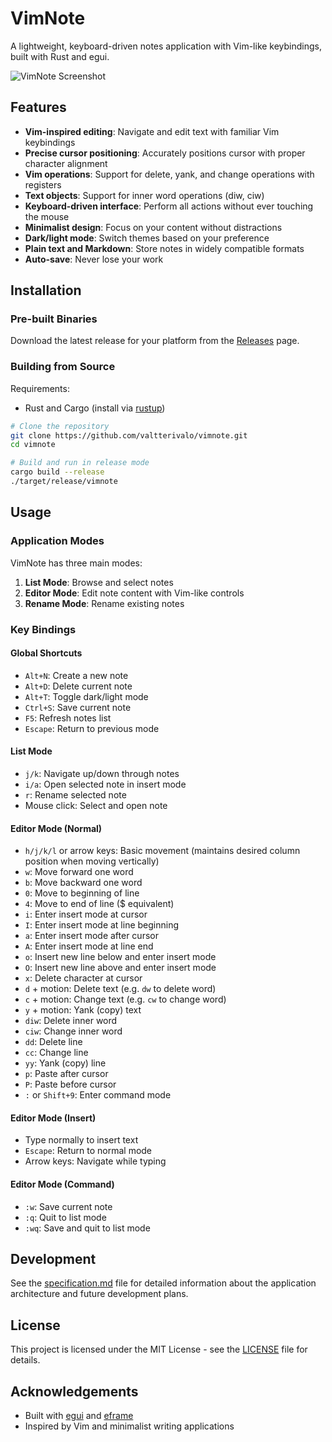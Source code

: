 # VimNote

A lightweight, keyboard-driven notes application with Vim-like keybindings, built with Rust and egui.

![VimNote Screenshot](screenshot.png) <!-- Add a screenshot once available -->

## Features

- **Vim-inspired editing**: Navigate and edit text with familiar Vim keybindings
- **Precise cursor positioning**: Accurately positions cursor with proper character alignment
- **Vim operations**: Support for delete, yank, and change operations with registers
- **Text objects**: Support for inner word operations (diw, ciw)
- **Keyboard-driven interface**: Perform all actions without ever touching the mouse
- **Minimalist design**: Focus on your content without distractions
- **Dark/light mode**: Switch themes based on your preference
- **Plain text and Markdown**: Store notes in widely compatible formats
- **Auto-save**: Never lose your work

## Installation

### Pre-built Binaries

Download the latest release for your platform from the [Releases](https://github.com/valtterivalo/vimnote/releases) page.

### Building from Source

Requirements:
- Rust and Cargo (install via [rustup](https://rustup.rs/))

```bash
# Clone the repository
git clone https://github.com/valtterivalo/vimnote.git
cd vimnote

# Build and run in release mode
cargo build --release
./target/release/vimnote
```

## Usage

### Application Modes

VimNote has three main modes:

1. **List Mode**: Browse and select notes
2. **Editor Mode**: Edit note content with Vim-like controls
3. **Rename Mode**: Rename existing notes

### Key Bindings

#### Global Shortcuts

- `Alt+N`: Create a new note
- `Alt+D`: Delete current note
- `Alt+T`: Toggle dark/light mode
- `Ctrl+S`: Save current note
- `F5`: Refresh notes list
- `Escape`: Return to previous mode

#### List Mode

- `j/k`: Navigate up/down through notes
- `i/a`: Open selected note in insert mode
- `r`: Rename selected note
- Mouse click: Select and open note

#### Editor Mode (Normal)

- `h/j/k/l` or arrow keys: Basic movement (maintains desired column position when moving vertically)
- `w`: Move forward one word
- `b`: Move backward one word
- `0`: Move to beginning of line
- `4`: Move to end of line ($ equivalent)
- `i`: Enter insert mode at cursor
- `I`: Enter insert mode at line beginning
- `a`: Enter insert mode after cursor
- `A`: Enter insert mode at line end
- `o`: Insert new line below and enter insert mode
- `O`: Insert new line above and enter insert mode
- `x`: Delete character at cursor
- `d` + motion: Delete text (e.g. `dw` to delete word)
- `c` + motion: Change text (e.g. `cw` to change word)
- `y` + motion: Yank (copy) text
- `diw`: Delete inner word
- `ciw`: Change inner word
- `dd`: Delete line
- `cc`: Change line
- `yy`: Yank (copy) line
- `p`: Paste after cursor
- `P`: Paste before cursor
- `:` or `Shift+9`: Enter command mode

#### Editor Mode (Insert)

- Type normally to insert text
- `Escape`: Return to normal mode
- Arrow keys: Navigate while typing

#### Editor Mode (Command)

- `:w`: Save current note
- `:q`: Quit to list mode
- `:wq`: Save and quit to list mode

## Development

See the [specification.md](specification.md) file for detailed information about the application architecture and future development plans.

## License

This project is licensed under the MIT License - see the [LICENSE](LICENSE) file for details.

## Acknowledgements

- Built with [egui](https://github.com/emilk/egui) and [eframe](https://github.com/emilk/egui/tree/master/eframe)
- Inspired by Vim and minimalist writing applications 